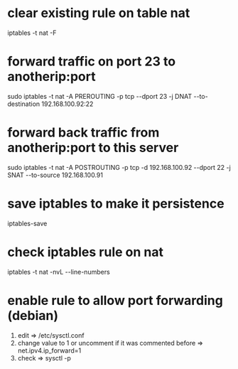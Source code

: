 # clear existing rule on table nat
iptables -t nat -F

# forward traffic on port 23 to anotherip:port
sudo iptables -t nat -A PREROUTING -p tcp --dport 23 -j DNAT --to-destination 192.168.100.92:22

# forward back traffic from anotherip:port to this server
sudo iptables -t nat -A POSTROUTING -p tcp -d 192.168.100.92 --dport 22 -j SNAT --to-source 192.168.100.91

# save iptables to make it persistence
iptables-save

# check iptables rule on nat 
iptables -t nat -nvL --line-numbers

# enable rule to allow port forwarding (debian)
1. edit => /etc/sysctl.conf
2. change value to 1 or uncomment if it was commented before => net.ipv4.ip_forward=1
3. check => sysctl -p
